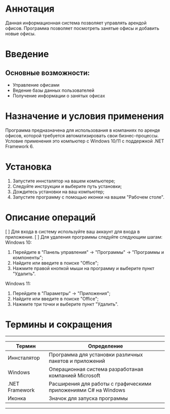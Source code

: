 # Аннотация

Данная информационная система позволяет управлять арендой офисов. Программа позволяет посмотреть занятые офисы и добавить новые офисы.

# Введение

## Основные возможности:

* Управление офисами
* Ведение базы данных пользователей
* Получение информации о занятых офисах 

# Назначение и условия применения

Программа предназначена для использования в компаниях по аренде офисов, которой требуется автоматизировать свои бизнес-процессы. Условие применения это компьютер с Windows 10/11 с поддержкой .NET Framework 6.  

# Установка

1. Запустите иннсталятор на вашем компьютере;
2. Следуйте инструкции и выберите путь установки;
3. Дождитесь установки на ваш компьютер;
4. Запустите программу с помощью иконки на вашем "Рабочем столе".

# Описание операций

[ ] Для входа в систему используйте ваш аккаунт для входа в приложение.
[ ] Для удаления программы следуйте следующим шагам:
Windows 10:
1. Перейдите в "Панель управления" -> "Программы" -> "Программы и компоненты";
2. Найдите или введите в поиске "Office";
3. Нажмите правой кнопкой мыши на программу и выберите пункт "Удалить".

Windows 11:
1. Перейдите в "Параметры" -> "Приложения";
2. Найдите или введите в поиске "Office";
3. Нажмите три точки и выберите пункт "Удалить".

# Термины и сокращения

---------------------------------------------------------------------------------------
| Термин        | Определение                                                         |
|---------------|---------------------------------------------------------------------|
| Иннсталятор   | Программа для установки различных пакетов и приложений              |
| Windows       | Операционная система разработаная компанией Microsoft               |
| .NET Framework| Расширения для работы с графическими приложениями C# на Windows     |
| Иконка        | Значок для запуска программы                                        |
---------------------------------------------------------------------------------------